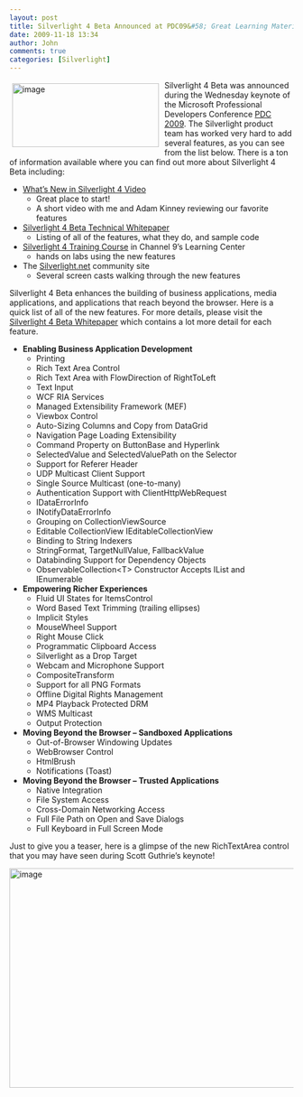 ```yaml
---
layout: post
title: Silverlight 4 Beta Announced at PDC09&#58; Great Learning Material Too!
date: 2009-11-18 13:34
author: John
comments: true
categories: [Silverlight]
---
```

<p><a href="http://channel9.msdn.com/learn/courses/Silverlight4/"><img style="border-right-width: 0px; margin: 5px 10px 5px 5px; display: inline; border-top-width: 0px; border-bottom-width: 0px; border-left-width: 0px" title="image" border="0" alt="image" align="left" src="/wp-content/uploads/files/media/image/WindowsLiveWriter/RundownofSilverlight4Features_3ED6/image_5.png" width="260" height="113" /></a> </p>  <p>Silverlight 4 Beta was announced during the Wednesday keynote of the Microsoft Professional Developers Conference <a href="http://microsoftpdc.com/">PDC 2009</a>. The Silverlight product team has worked very hard to add several features, as you can see from the list below. There is a ton of information available where you can find out more about Silverlight 4 Beta including: </p>  <ul>   <li><a href="http://go.microsoft.com/fwlink/?LinkId=177699">What’s New in Silverlight 4 Video</a>&#160; <ul>       <li>Great place to start! </li>        <li>A short video with me and Adam Kinney reviewing our favorite features </li>     </ul>   </li>    <li><a href="http://go.microsoft.com/fwlink/?LinkId=177698">Silverlight 4 Beta Technical Whitepaper</a>       <ul>       <li>Listing of all of the features, what they do, and sample code </li>     </ul>   </li>    <li><a href="http://channel9.msdn.com/learn/courses/silverlight4">Silverlight 4 Training Course</a> in Channel 9’s Learning Center       <ul>       <li>hands on labs using the new features </li>     </ul>   </li>    <li>The <a href="http://www.silverlight.net">Silverlight.net</a> community site       <ul>       <li>Several screen casts walking through the new features </li>     </ul>   </li> </ul>  <p>Silverlight 4 Beta enhances the building of business applications, media applications, and applications that reach beyond the browser. Here is a quick list of all of the new features. For more details, please visit the <a href="http://go.microsoft.com/fwlink/?LinkId=177698">Silverlight 4 Beta Whitepaper</a> which contains a lot more detail for each feature.</p>  <ul>   <li><strong>Enabling Business Application Development </strong>      <ul>       <li>Printing </li>        <li>Rich Text Area Control </li>        <li>Rich Text Area with FlowDirection of RightToLeft </li>        <li>Text Input </li>        <li>WCF RIA Services </li>        <li>Managed Extensibility Framework (MEF) </li>        <li>Viewbox Control </li>        <li>Auto-Sizing Columns and Copy from DataGrid </li>        <li>Navigation Page Loading Extensibility </li>        <li>Command Property on ButtonBase and Hyperlink </li>        <li>SelectedValue and SelectedValuePath on the Selector </li>        <li>Support for Referer Header </li>        <li>UDP Multicast Client Support </li>        <li>Single Source Multicast (one-to-many) </li>        <li>Authentication Support with ClientHttpWebRequest </li>        <li>IDataErrorInfo </li>        <li>INotifyDataErrorInfo </li>        <li>Grouping on CollectionViewSource </li>        <li>Editable CollectionView IEditableCollectionView </li>        <li>Binding to String Indexers </li>        <li>StringFormat, TargetNullValue, FallbackValue </li>        <li>Databinding Support for Dependency Objects </li>        <li>ObservableCollection&lt;T&gt; Constructor Accepts IList and IEnumerable </li>     </ul>   </li>    <li><strong>Empowering Richer Experiences</strong>       <ul>       <li>Fluid UI States for ItemsControl </li>        <li>Word Based Text Trimming (trailing ellipses) </li>        <li>Implicit Styles </li>        <li>MouseWheel Support </li>        <li>Right Mouse Click </li>        <li>Programmatic Clipboard Access </li>        <li>Silverlight as a Drop Target </li>        <li>Webcam and Microphone Support </li>        <li>CompositeTransform </li>        <li>Support for all PNG Formats </li>        <li>Offline Digital Rights Management </li>        <li>MP4 Playback Protected DRM </li>        <li>WMS Multicast </li>        <li>Output Protection </li>     </ul>   </li>    <li><strong>Moving Beyond the Browser – Sandboxed Applications</strong>       <ul>       <li>Out-of-Browser Windowing Updates </li>        <li>WebBrowser Control </li>        <li>HtmlBrush </li>        <li>Notifications (Toast) </li>     </ul>   </li>    <li><strong>Moving Beyond the Browser – Trusted Applications </strong>      <ul>       <li>Native Integration </li>        <li>File System Access </li>        <li>Cross-Domain Networking Access </li>        <li>Full File Path on Open and Save Dialogs </li>        <li>Full Keyboard in Full Screen Mode </li>     </ul>   </li> </ul>  <p>Just to give you a teaser, here is a glimpse of the new RichTextArea control that you may have seen during Scott Guthrie’s keynote!</p>  <p><a href="/wp-content/uploads/files/media/image/WindowsLiveWriter/RundownofSilverlight4Features_3ED6/image_2.png"><img style="border-bottom: 0px; border-left: 0px; display: inline; border-top: 0px; border-right: 0px" title="image" border="0" alt="image" src="/wp-content/uploads/files/media/image/WindowsLiveWriter/RundownofSilverlight4Features_3ED6/image_thumb.png" width="540" height="389" /></a></p>

